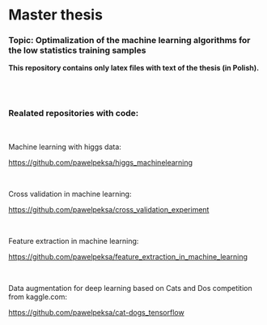 # Master thesis

### Topic: Optimalization of the machine learning algorithms for the low statistics training samples

**This repository contains only latex files with text of the thesis (in Polish).**

<br><br>

### Realated repositories with code:

<br>

Machine learning with higgs data:

https://github.com/pawelpeksa/higgs_machinelearning

<br>

Cross validation in machine learning:

https://github.com/pawelpeksa/cross_validation_experiment

<br>

Feature extraction in machine learning:

https://github.com/pawelpeksa/feature_extraction_in_machine_learning

<br>

Data augmentation for deep learning based on Cats and Dos competition from kaggle.com:

https://github.com/pawelpeksa/cat-dogs_tensorflow
